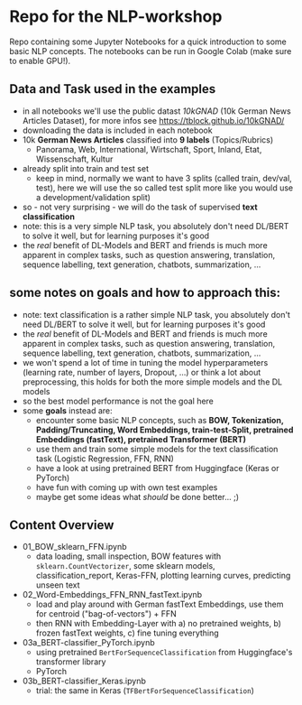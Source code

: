 # Repo for the NLP-workshop

Repo containing some Jupyter Notebooks for a quick introduction to some basic NLP concepts.
The notebooks can be run in Google Colab (make sure to enable GPU!).

## Data and Task used in the examples

* in all notebooks we'll use the public datast *10kGNAD* (10k German News Articles Dataset), for more infos see https://tblock.github.io/10kGNAD/
* downloading the data is included in each notebook
* 10k **German News Articles** classified into **9 labels** (Topics/Rubrics)
    * Panorama, Web, International, Wirtschaft, Sport, Inland, Etat, Wissenschaft, Kultur 
* already split into train and test set
    * keep in mind, normally we want to have 3 splits (called train, dev/val, test), here we will use the so called test split more like you would use a development/validation split)
* so - not very surprising - we will do the task of supervised **text classification**
* note: this is a very simple NLP task, you absolutely don't need DL/BERT to solve it well, but for learning purposes it's good
* the _real_ benefit of DL-Models and BERT and friends is much more apparent in complex tasks, such as question answering, translation, sequence labelling, text generation, chatbots, summarization, ...

## some notes on goals and how to approach this:

* note: text classification is a rather simple NLP task, you absolutely don't need DL/BERT to solve it well, but for learning purposes it's good
* the _real_ benefit of DL-Models and BERT and friends is much more apparent in complex tasks, such as question answering, translation, sequence labelling, text generation, chatbots, summarization, ...
* we won't spend a lot of time in tuning the model hyperparameters (learning rate, number of layers, Dropout, ...) or think a lot about preprocessing, this holds for both the more simple models and the DL models
* so the best model performance is not the goal here
* some **goals** instead are:
   * encounter some basic NLP concepts, such as **BOW, Tokenization, Padding/Truncating, Word Embeddings, train-test-Split, pretrained Embeddings (fastText), pretrained Transformer (BERT)**
   * use them and train some simple models for the text classification task (Logistic Regression, FFN, RNN)
   * have a look at using pretrained BERT from Huggingface (Keras or PyTorch)
   * have fun with coming up with own test examples
   * maybe get some ideas what _should_ be done better... ;)

## Content Overview

* 01_BOW_sklearn_FFN.ipynb
    * data loading, small inspection, BOW features with `sklearn.CountVectorizer`, some sklearn models, classification_report, Keras-FFN, plotting learning curves, predicting unseen text
* 02_Word-Embeddings_FFN_RNN_fastText.ipynb
    * load and play around with German fastText Embeddings, use them for centroid ("bag-of-vectors") + FFN
    * then RNN with Embedding-Layer with a) no pretrained weights, b) frozen fastText weights, c) fine tuning everything
* 03a_BERT-classifier_PyTorch.ipynb
    * using pretrained `BertForSequenceClassification` from Huggingface's transformer library
    * PyTorch
* 03b_BERT-classifier_Keras.ipynb
    * trial: the same in Keras (`TFBertForSequenceClassification`)

